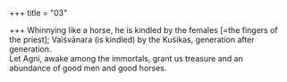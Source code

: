 +++
title = "03"

+++
Whinnying like a horse, he is kindled by the females [=the fingers of  the priest]; Vaiśvānara (is kindled) by the Kuśikas, generation after  
generation.  
Let Agni, awake among the immortals, grant us treasure and an  
abundance of good men and good horses. 